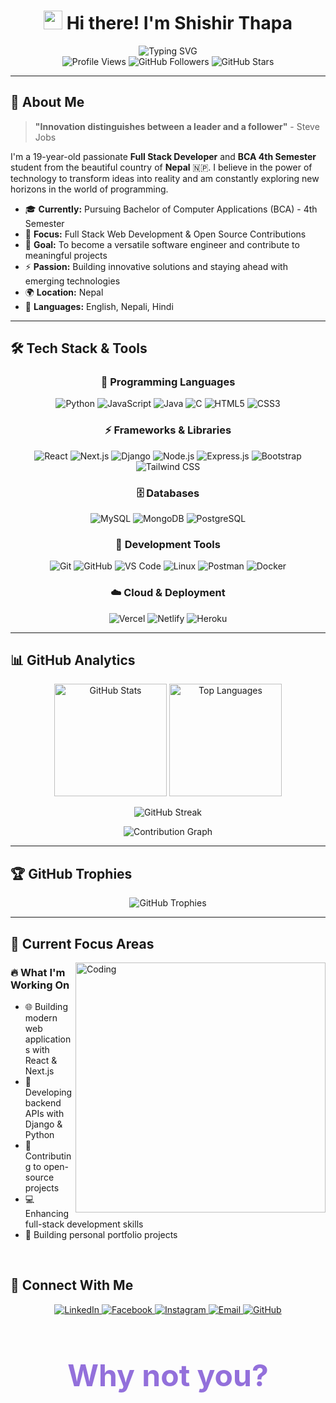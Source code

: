 <h1 align="center">
  <img src="https://raw.githubusercontent.com/MartinHeinz/MartinHeinz/master/wave.gif" width="30px"> 
  Hi there! I'm Shishir Thapa
</h1>

<div align="center">
  <img src="https://readme-typing-svg.herokuapp.com?font=Fira+Code&size=22&duration=3000&pause=1000&color=9370DB&center=true&vCenter=true&width=600&lines=Full+Stack+Developer;BCA+4th+Semester+Student;Passionate+Problem+Solver;Open+Source+Enthusiast;Always+Learning+New+Technologies" alt="Typing SVG" />
</div>

<div align="center">
  <img src="https://komarev.com/ghpvc/?username=shishir-414&label=Profile%20Views&color=blueviolet&style=for-the-badge" alt="Profile Views" />
  <img src="https://img.shields.io/github/followers/shishir-414?label=Followers&style=for-the-badge&color=blue" alt="GitHub Followers" />
  <img src="https://img.shields.io/github/stars/shishir-414?label=Stars&style=for-the-badge&color=yellow" alt="GitHub Stars" />
</div>

---

## 🎯 About Me

> **"Innovation distinguishes between a leader and a follower"** - Steve Jobs

I'm a 19-year-old passionate **Full Stack Developer** and **BCA 4th Semester** student from the beautiful country of **Nepal** 🇳🇵. I believe in the power of technology to transform ideas into reality and am constantly exploring new horizons in the world of programming.

- 🎓 **Currently:** Pursuing Bachelor of Computer Applications (BCA) - 4th Semester
- 💼 **Focus:** Full Stack Web Development & Open Source Contributions
- 🎯 **Goal:** To become a versatile software engineer and contribute to meaningful projects
- ⚡ **Passion:** Building innovative solutions and staying ahead with emerging technologies
- 🌍 **Location:** Nepal
- 💬 **Languages:** English, Nepali, Hindi

---

## 🛠️ Tech Stack & Tools

<div align="center">

### 🚀 Programming Languages
![Python](https://img.shields.io/badge/Python-3776AB?style=for-the-badge&logo=python&logoColor=white)
![JavaScript](https://img.shields.io/badge/JavaScript-F7DF1E?style=for-the-badge&logo=javascript&logoColor=black)
![Java](https://img.shields.io/badge/Java-ED8B00?style=for-the-badge&logo=java&logoColor=white)
![C](https://img.shields.io/badge/C-00599C?style=for-the-badge&logo=c&logoColor=white)
![HTML5](https://img.shields.io/badge/HTML5-E34F26?style=for-the-badge&logo=html5&logoColor=white)
![CSS3](https://img.shields.io/badge/CSS3-1572B6?style=for-the-badge&logo=css3&logoColor=white)

### ⚡ Frameworks & Libraries
![React](https://img.shields.io/badge/React-20232A?style=for-the-badge&logo=react&logoColor=61DAFB)
![Next.js](https://img.shields.io/badge/Next.js-000000?style=for-the-badge&logo=nextdotjs&logoColor=white)
![Django](https://img.shields.io/badge/Django-092E20?style=for-the-badge&logo=django&logoColor=white)
![Node.js](https://img.shields.io/badge/Node.js-43853D?style=for-the-badge&logo=node.js&logoColor=white)
![Express.js](https://img.shields.io/badge/Express.js-404D59?style=for-the-badge&logo=express&logoColor=white)
![Bootstrap](https://img.shields.io/badge/Bootstrap-563D7C?style=for-the-badge&logo=bootstrap&logoColor=white)
![Tailwind CSS](https://img.shields.io/badge/Tailwind_CSS-38B2AC?style=for-the-badge&logo=tailwind-css&logoColor=white)

### 🗄️ Databases
![MySQL](https://img.shields.io/badge/MySQL-00000F?style=for-the-badge&logo=mysql&logoColor=white)
![MongoDB](https://img.shields.io/badge/MongoDB-4EA94B?style=for-the-badge&logo=mongodb&logoColor=white)
![PostgreSQL](https://img.shields.io/badge/PostgreSQL-316192?style=for-the-badge&logo=postgresql&logoColor=white)

### 🔧 Development Tools
![Git](https://img.shields.io/badge/Git-F05032?style=for-the-badge&logo=git&logoColor=white)
![GitHub](https://img.shields.io/badge/GitHub-100000?style=for-the-badge&logo=github&logoColor=white)
![VS Code](https://img.shields.io/badge/VS_Code-007ACC?style=for-the-badge&logo=visual-studio-code&logoColor=white)
![Linux](https://img.shields.io/badge/Linux-FCC624?style=for-the-badge&logo=linux&logoColor=black)
![Postman](https://img.shields.io/badge/Postman-FF6C37?style=for-the-badge&logo=postman&logoColor=white)
![Docker](https://img.shields.io/badge/Docker-2496ED?style=for-the-badge&logo=docker&logoColor=white)

### ☁️ Cloud & Deployment
![Vercel](https://img.shields.io/badge/Vercel-000000?style=for-the-badge&logo=vercel&logoColor=white)
![Netlify](https://img.shields.io/badge/Netlify-00C7B7?style=for-the-badge&logo=netlify&logoColor=white)
![Heroku](https://img.shields.io/badge/Heroku-430098?style=for-the-badge&logo=heroku&logoColor=white)

</div>

---

## 📊 GitHub Analytics

<p align="center">
  <img src="https://github-readme-stats.vercel.app/api?username=shishir-414&show_icons=true&theme=radical&hide_border=true&count_private=true&include_all_commits=true" height="180" alt="GitHub Stats" />
  <img src="https://github-readme-stats.vercel.app/api/top-langs?username=shishir-414&layout=compact&theme=radical&hide_border=true&langs_count=8&card_width=300" height="180" alt="Top Languages" />
</p>

<p align="center">
  <img src="https://github-readme-streak-stats.herokuapp.com/?user=shishir-414&theme=radical&hide_border=true" alt="GitHub Streak" />
</p>

<p align="center">
  <img src="https://github-readme-activity-graph.vercel.app/graph?username=shishir-414&theme=react-dark&hide_border=true&area=true" alt="Contribution Graph" />
</p>

---

## 🏆 GitHub Trophies

<p align="center">
  <img src="https://github-profile-trophy.vercel.app/?username=shishir-414&theme=radical&no-frame=true&no-bg=false&margin-w=4&row=2&column=4" alt="GitHub Trophies" />
</p>

---

## 🎯 Current Focus Areas

<img align="right" alt="Coding" width="400" src="https://mir-s3-cdn-cf.behance.net/project_modules/hd/06f21a161921919.63cd7887d0a70.gif">

### 🔥 What I'm Working On
- 🌐 Building modern web applications with React & Next.js
- 🐍 Developing backend APIs with Django & Python  
- 🚀 Contributing to open-source projects
- 💻 Enhancing full-stack development skills
- 🎯 Building personal portfolio projects


<br>

## 🤝 Connect With Me

<div align="center">
  <a href="https://linkedin.com/in/shishir-thapa" target="_blank">
    <img src="https://img.shields.io/badge/LinkedIn-0077B5?style=for-the-badge&logo=linkedin&logoColor=white" alt="LinkedIn" />
  </a>
  <a href="https://fb.com/shishir thapa" target="_blank">
    <img src="https://img.shields.io/badge/Facebook-1877F2?style=for-the-badge&logo=facebook&logoColor=white" alt="Facebook" />
  </a>
  <a href="https://instagram.com/epic_414" target="_blank">
    <img src="https://img.shields.io/badge/Instagram-E4405F?style=for-the-badge&logo=instagram&logoColor=white" alt="Instagram" />
  </a>
  <a href="mailto:shishirthapaqw24@gmail.com">
    <img src="https://img.shields.io/badge/Email-D14836?style=for-the-badge&logo=gmail&logoColor=white" alt="Email" />
  </a>
  <a href="https://github.com/shishir-414" target="_blank">
    <img src="https://img.shields.io/badge/GitHub-100000?style=for-the-badge&logo=github&logoColor=white" alt="GitHub" />
  </a>
</div>


<div align="center">
  <h2 style="font-size: 48px; font-weight: bold; color: #9370DB;">Why not you?</h2>
</div>


